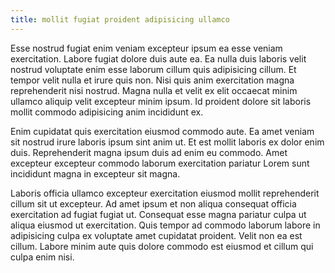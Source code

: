 ```yaml
---
title: mollit fugiat proident adipisicing ullamco
---
```


Esse nostrud fugiat enim veniam excepteur ipsum ea esse veniam exercitation. Labore fugiat dolore duis aute ea. Ea nulla duis laboris velit nostrud voluptate enim esse laborum cillum quis adipisicing cillum. Et tempor velit nulla et irure quis non. Nisi quis anim exercitation magna reprehenderit nisi nostrud. Magna nulla et velit ex elit occaecat minim ullamco aliquip velit excepteur minim ipsum. Id proident dolore sit laboris mollit commodo adipisicing anim incididunt ex.

Enim cupidatat quis exercitation eiusmod commodo aute. Ea amet veniam sit nostrud irure laboris ipsum sint anim ut. Et est mollit laboris ex dolor enim duis. Reprehenderit magna ipsum duis ad enim eu commodo. Amet excepteur excepteur commodo laborum exercitation pariatur Lorem sunt incididunt magna in excepteur sit magna.

Laboris officia ullamco excepteur exercitation eiusmod mollit reprehenderit cillum sit ut excepteur. Ad amet ipsum et non aliqua consequat officia exercitation ad fugiat fugiat ut. Consequat esse magna pariatur culpa ut aliqua eiusmod ut exercitation. Quis tempor ad commodo laborum labore in adipisicing culpa ex voluptate amet cupidatat proident. Velit non ea est cillum. Labore minim aute quis dolore commodo est eiusmod et cillum qui culpa enim nisi.